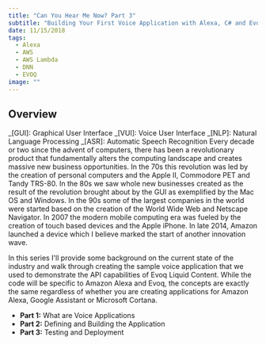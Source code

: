 ```yaml
---
title: "Can You Hear Me Now? Part 3"
subtitle: "Building Your First Voice Application with Alexa, C# and Evoq Liquid Content"
date: 11/15/2018
tags:
  - Alexa
  - AWS
  - AWS Lambda
  - DNN
  - EVOQ
image: ""
---
```


## Overview

_[GUI]: Graphical User Interface
_[VUI]: Voice User Interface
_[NLP]: Natural Language Processing
_[ASR]: Automatic Speech Recognition
Every decade or two since the advent of computers, there has been a revolutionary product that fundamentally alters the computing landscape and creates massive new business opportunities. In the 70s this revolution was led by the creation of personal computers and the Apple II, Commodore PET and Tandy TRS-80. In the 80s we saw whole new businesses created as the result of the revolution brought about by the GUI as exemplified by the Mac OS and Windows. In the 90s some of the largest companies in the world were started based on the creation of the World Wide Web and Netscape Navigator. In 2007 the modern mobile computing era was fueled by the creation of touch based devices and the Apple iPhone. In late 2014, Amazon launched a device which I believe marked the start of another innovation wave.

In this series I'll provide some background on the current state of the industry and walk through creating the sample voice application that we used to demonstrate the API capabilities of Evoq Liquid Content. While the code will be specific to Amazon Alexa and Evoq, the concepts are exactly the same regardless of whether you are creating applications for Amazon Alexa, Google Assistant or Microsoft Cortana.

- **Part 1:** What are Voice Applications
- **Part 2:** Defining and Building the Application
- **Part 3:** Testing and Deployment

